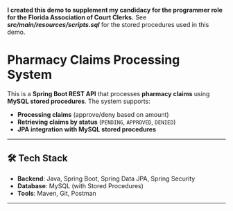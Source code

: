 **I created this demo to supplement my candidacy for the programmer role for the Florida Association of Court Clerks.**
See ***src/main/resources/scripts.sql*** for the stored procedures used in this demo.

# Pharmacy Claims Processing System

This is a **Spring Boot REST API** that processes **pharmacy claims** using **MySQL stored procedures**. The system supports:
- **Processing claims** (approve/deny based on amount)
- **Retrieving claims by status** (`PENDING`, `APPROVED`, `DENIED`)
- **JPA integration with MySQL stored procedures**

---

## 🛠️ **Tech Stack**
- **Backend**: Java, Spring Boot, Spring Data JPA, Spring Security
- **Database**: MySQL (with Stored Procedures)
- **Tools**: Maven, Git, Postman

---


